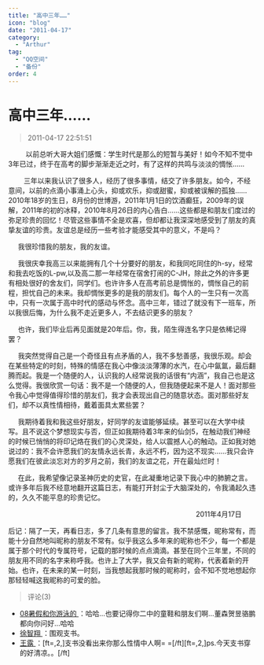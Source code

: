 ```yaml
---
title: "高中三年……"
icon: "blog"
date: "2011-04-17"
category:
  - "Arthur"
tag:
  - "QQ空间"
  - "备份"
order: 4
---
```

# 高中三年……
> 2011-04-17 22:51:51


         以前总听大哥大姐们感慨：学生时代是那么的短暂与美好！如今不知不觉中3年已过，终于在高考的脚步渐渐走近之时，有了这样的共鸣与淡淡的惆怅……

        三年以来我认识了很多人，经历了很多事情，结交了许多朋友。如今，不经意间，以前的点滴小事涌上心头，抑或欢乐，抑或甜蜜，抑或被误解的孤独……2010年18岁的生日，8月份的世博游，2011年1月1日的饮酒癫狂，2009年的误解，2011年的初的冰释，2010年8月26日的内心告白……这些都是和朋友们度过的弥足珍贵的回忆！尽管这些事情不全是欢喜，但却都让我深深地感受到了朋友的真挚友谊的珍贵。友谊总是经历一些考验才能感受其中的意义，不是吗？

     我很珍惜我的朋友，我的友谊。

     我很庆幸我高三以来能拥有几个十分要好的朋友，和我同吃同住的h-sy，经常和我去吃饭的L-pw,以及高二那一年经常在宿舍打闹的C-JH，除此之外的许多更有相处很好的舍友们，同学们。也许许多人在高考前总是惆怅的，惆怅自己的前程，担忧自己的未来。我却惆怅更多的是我的朋友们。每个人的一生只有一次高中，只有一次属于高中时代的感动与怀念。高中三年，错过了就没有下一班车，所以我很后悔，为什么我不走近更多人，不去结识更多的朋友？

     也许，我们毕业后再见面就是20年后。你，我，陌生得连名字只是依稀记得罢？

     我突然觉得自己是一个奇怪且有点矛盾的人，我不多愁善感，我很乐观。却会在某些特定的时刻，特殊的情感在我心中像淡淡薄薄的水汽，在心中氤氲，最后翻腾而起。我是一个随便的人，认识我的人经常说我的话很有“内涵”，我自己也是这么觉得。我很欣赏一句话：我不是一个随便的人，但我随便起来不是人！面对那些令我心中觉得值得珍惜的朋友们，我才会表现出自己的随意状态。面对那些好友们，却不以真性情相待，戴着面具太累些罢？

     我期待着我和我这些好朋友，好同学的友谊能够延续。甚至可以在大学中续写。且不说这个梦想现实与否，但正如我期待着3年来的仙剑5，在触动我们神经的时候已悄悄的将印记烙在我们的心灵深处，给人以震撼人心的触动。正如我对她说过的：我不会许愿我们的友情永远长青，永远不朽，因为这不现实……我只会许愿我们在彼此淡忘对方的岁月之前，我们的友谊之花，开在最灿烂时！

     在此，我希望像记录圣神历史的史官，在此凝重地记录下我心中的肺腑之言。或许多年后我不经意地翻开这篇日志，有能打开封尘于大脑深处的，令我涌起久违的，久久不能平息的珍贵记忆。

                                                                                                 2011年4月17日

后记：隔了一天，再看日志，多了几条有意思的留言。我不禁感慨，昵称常有，而能十分自然地叫昵称的朋友不常有。似乎我这么多年来的昵称也不少，每一个都是属于那个时代的专属符号，记载的那时候的点点滴滴。甚至在同个三年里，不同的朋友用不同的名字来称呼我。也许上了大学，我又会有新的昵称，代表着新的开始。也许，在未来的某一时刻，当我想起我那时候的昵称时，会不知不觉地想起你那轻轻喊这我昵称的可爱的脸。


> 评论(3)
* [08暑假和你游泳的 ](https://user.qzone.qq.com/546866063)：哈哈…也要记得你二中的童鞋和朋友们啊…董森贺昱骆鹏都向你问好…哈哈 
* [徐智翔 ](https://user.qzone.qq.com/253156760)：围观支书。 
* [王露 ](https://user.qzone.qq.com/827018764)：[ft=,2,]支书没看出来你那么性情中人啊= =[/ft][ft=,2,]ps.今天支书穿的好清凉。。[/ft] 